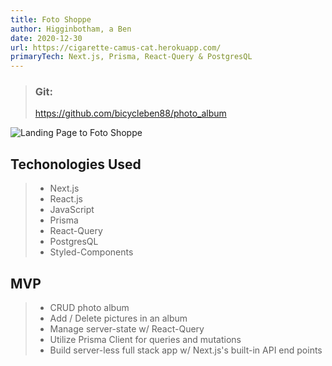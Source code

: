 ```yaml
---
title: Foto Shoppe
author: Higginbotham, a Ben
date: 2020-12-30
url: https://cigarette-camus-cat.herokuapp.com/
primaryTech: Next.js, Prisma, React-Query & PostgresQL
---
```


> ### Git:
>
> https://github.com/bicycleben88/photo_album

![Landing Page to Foto Shoppe](https://i.imgur.com/GQwzOnG.png)

## Techonologies Used

> - Next.js
> - React.js
> - JavaScript
> - Prisma
> - React-Query
> - PostgresQL
> - Styled-Components

## MVP

> - CRUD photo album
> - Add / Delete pictures in an album
> - Manage server-state w/ React-Query
> - Utilize Prisma Client for queries and mutations
> - Build server-less full stack app w/ Next.js's built-in API end points
